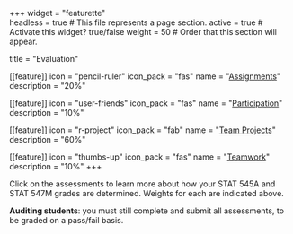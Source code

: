 +++
widget = "featurette"  
headless = true  # This file represents a page section.
active = true  # Activate this widget? true/false
weight = 50  # Order that this section will appear.

title = "Evaluation"

[[feature]]
  icon = "pencil-ruler"
  icon_pack = "fas"
  name = "[Assignments](/evaluation/assignments)"
  description = "20%"
  
[[feature]]
  icon = "user-friends"
  icon_pack = "fas"
  name = "[Participation](/evaluation/participation)"
  description = "10%"  
 
[[feature]]
  icon = "r-project"
  icon_pack = "fab"
  name = "[Team Projects](/evaluation/projects)"
  description = "60%" 
  
[[feature]]
  icon = "thumbs-up"
  icon_pack = "fas"
  name = "[Teamwork](/evaluation/teamwork)"
  description = "10%"
+++

Click on the assessments to learn more about how your STAT 545A and STAT 547M grades are determined. Weights for each are indicated above.

__Auditing students__: you must still complete and submit all assessments, to be graded on a pass/fail basis. 
